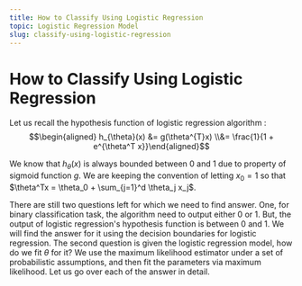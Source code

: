 ```yaml
---
title: How to Classify Using Logistic Regression
topic: Logistic Regression Model
slug: classify-using-logistic-regression
---
```


# How to Classify Using Logistic Regression

Let us recall the hypothesis function of logistic regression algorithm :
$$\begin{aligned} h_{\theta}(x) &= g(\theta^{T}x) \\&= \frac{1}{1 + e^{\theta^T x}}\end{aligned}$$

We know that $h_{\theta}(x)$ is always bounded between 0 and 1 due to property of sigmoid function $g$. We are keeping the convention of letting $x_0 = 1$ so that $\theta^Tx = \theta_0 + \sum_{j=1}^d \theta_j x_j$.

There are still two questions left for which we need to find answer. One, for binary classification task, the algorithm need to output either $0$ or $1$. But, the output of logistic regression's hypothesis function is between $0$ and $1$. We will find the answer for it using the decision boundaries for logistic regression. The second question is given the logistic regression model, how do we fit $\theta$ for it? We use the maximum likelihood estimator under a set of probabilistic assumptions, and then fit the parameters via maximum likelihood. Let us go over each of the answer in detail.
